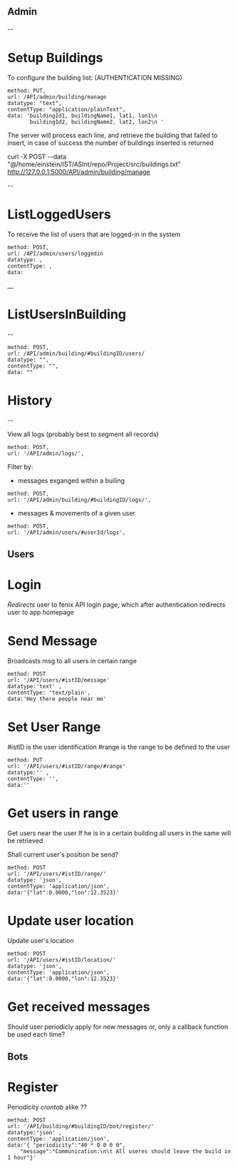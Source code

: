 ## Admin
--

# Setup Buildings
To configure the building list:
(AUTHENTICATION MISSING)
```
method: PUT,
url: /API/admin/building/manage
datatype: "text",
contentType: "application/plainText",
data: 'buildingId1, buildingName1, lat1, lon1\n
       buildingId2, buildingName2, lat2, lon2\n '
```
The server will process each line, and retrieve the building that failed to insert,
in case of success the number of buildings inserted is returned

curl -X POST --data "@/home/einstein/IST/ASInt/repo/Project/src/buildings.txt" http://127.0.0.1:5000/API/admin/building/manage
	

--

# ListLoggedUsers
To receive the list of users that are logged-in in the system
```
method: POST,
url: /API/admin/users/loggedin
datatype: ,
contentType: ,
data:
```
__

# ListUsersInBuilding
--
```
method: POST,
url: /API/admin/building/#buildingID/users/
datatype: "",
contentType: "",
data: ""
```

# History
--

View all logs (probably best to segment all records)
```
method: POST,
url: '/API/admin/logs/',
```
Filter by:
- messages exganged within a builing
```
method: POST,
url: '/API/admin/building/#buildingID/logs/',
```
- messages & movements of a given user
```
method: POST,
url: '/API/admin/users/#userId/logs',
```

## Users

# Login

_Redirects_ user to fenix API login page, which after authentication redirects user to app homepage

# Send Message

Broadcasts msg to all users in certain range

```
method: POST
url: '/API/users/#istID/message'
datatype:'text' ,
contentType: 'text/plain',
data:'Hey there people near me'
```

# Set User Range

\#istID is the user identification
\#range is the range to be defined to the user

```
method: PUT
url: '/API/users/#istID/range/#range'
datatype:'' ,
contentType: '',
data:''
```

# Get users in range

Get users near the user
If he is in a certain building all users in the same will be retrieved

Shall current user's position be send?

```
method: POST
url: '/API/users/#istID/range/'
datatype: 'json',
contentType: 'application/json',
data:'{"lat":0.0000,"lon":12.3523}'
```

# Update user location

Update user's location

```
method: POST
url: '/API/users/#istID/location/'
datatype: 'json',
contentType: 'application/json',
data:'{"lat":0.0000,"lon":12.3523}'
```

# Get received messages

Should user periodicly apply for new messages or, only a callback function be used each time?

## Bots

# Register

Periodicity _crontab_ alike ??
```
method: POST
url: '/API/building/#buildingID/bot/register/'
datatype:'json' ,
contentType: 'application/json',
data:'{	"periodicity":"40 * 0 0 0 0",
	"message":"Communication:\n\t All useres should leave the build in 1 hour"}'
```
